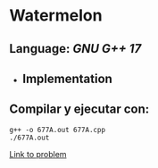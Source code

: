 # Watermelon

## **Language:** *GNU G++ 17*

* ## Implementation

## **Compilar y ejecutar con**:

```
g++ -o 677A.out 677A.cpp
./677A.out
```

[Link to problem](https://codeforces.com/problemset/problem/677/A)
